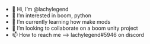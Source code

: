 - 👋 Hi, I’m @lachylegend
- 👀 I’m interested in boom, python
- 🌱 I’m currently learning how make mods
- 💞️ I’m looking to collaborate on a boom unity project
- 📫 How to reach me --> lachylegend#5946 on discord

<!---
lachylegend/lachylegend is a ✨ special ✨ repository because its `README.md` (this file) appears on your GitHub profile.
You can click the Preview link to take a look at your changes.
--->
